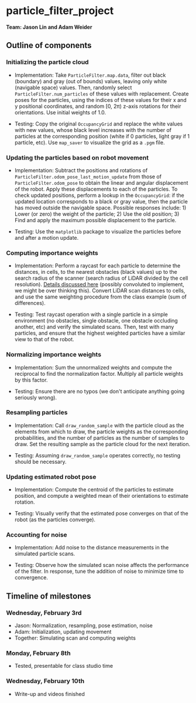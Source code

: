 # particle_filter_project

**Team: Jason Lin and Adam Weider**

## Outline of components

### Initializing the particle cloud

- Implementation: Take `ParticleFilter.map.data`, filter out black (boundary) and gray (out of bounds) values, leaving only white (navigable space) values. Then, randomly select `ParticleFilter.num_particles` of these values with replacement. Create poses for the particles, using the indices of these values for their x and y positional coordinates, and random [0, 2π) z-axis rotations for their orientations. Use initial weights of 1.0.

- Testing: Copy the original `OccupancyGrid` and replace the white values with new values, whose black level increases with the number of particles at the corresponding position (white if 0 particles, light gray if 1 particle, etc). Use `map_saver` to visualize the grid as a `.pgm` file.

### Updating the particles based on robot movement

- Implementation: Subtract the positions and rotations of `ParticleFilter.odom_pose_last_motion_update` from those of `ParticleFilter.odom_pose` to obtain the linear and angular displacement of the robot. Apply these displacements to each of the particles. To check updated positions, perform a lookup in the `OccupancyGrid`: if the updated location corresponds to a black or gray value, then the particle has moved outside the navigable space. Possible responses include: 1) Lower (or zero) the weight of the particle; 2) Use the old position; 3) Find and apply the maximum possible displacement to the particle.

- Testing: Use the `matplotlib` package to visualize the particles before and after a motion update.

### Computing importance weights

- Implementation: Perform a raycast for each particle to determine the distances, in cells, to the nearest obstacles (black values) up to the search radius of the scanner (search radius of LiDAR divided by the cell resolution). [Details discussed here](https://theshoemaker.de/2016/02/ray-casting-in-2d-grids/) (possibly convoluted to implement, we might be over thinking this). Convert LiDAR scan distances to cells, and use the same weighting procedure from the class example (sum of differences).

- Testing: Test raycast operation with a single particle in a simple environment (no obstacles, single obstacle, one obstacle occluding another, etc) and verify the simulated scans. Then, test with many particles, and ensure that the highest weighted particles have a similar view to that of the robot.

### Normalizing importance weights

- Implementation: Sum the unnormalized weights and compute the reciprocal to find the normalization factor. Multiply all particle weights by this factor.

- Testing: Ensure there are no typos (we don't anticipate anything going seriously wrong).

### Resampling particles

- Implementation: Call `draw_random_sample` with the particle cloud as the elements from which to draw, the particle weights as the corresponding probabilities, and the number of particles as the number of samples to draw. Set the resulting sample as the particle cloud for the next iteration.

- Testing: Assuming `draw_random_sample` operates correctly, no testing should be necessary.

### Updating estimated robot pose

- Implementation: Compute the centroid of the particles to estimate position, and compute a weighted mean of their orientations to estimate rotation.

- Testing: Visually verify that the estimated pose converges on that of the robot (as the particles converge).

### Accounting for noise

- Implementation: Add noise to the distance measurements in the simulated particle scans.

- Testing: Observe how the simulated scan noise affects the performance of the filter. In response, tune the addition of noise to minimize time to convergence.

## Timeline of milestones

### Wednesday, February 3rd
- Jason: Normalization, resampling, pose estimation, noise
- Adam: Initialization, updating movement
- Together: Simulating scan and computing weights

### Monday, February 8th
- Tested, presentable for class studio time

### Wednesday, February 10th
- Write-up and videos finished
